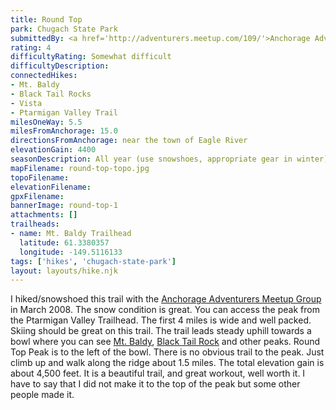 ```yaml
---
title: Round Top
park: Chugach State Park
submittedBy: <a href='http://adventurers.meetup.com/109/'>Anchorage Adventurer's Meetup Group</a>
rating: 4
difficultyRating: Somewhat difficult
difficultyDescription: 
connectedHikes:
- Mt. Baldy
- Black Tail Rocks
- Vista
- Ptarmigan Valley Trail
milesOneWay: 5.5
milesFromAnchorage: 15.0
directionsFromAnchorage: near the town of Eagle River
elevationGain: 4400
seasonDescription: All year (use snowshoes, appropriate gear in winter)
mapFilename: round-top-topo.jpg
topoFilename: 
elevationFilename: 
gpxFilename: 
bannerImage: round-top-1
attachments: []
trailheads:
- name: Mt. Baldy Trailhead
  latitude: 61.3380357
  longitude: -149.5116133
tags: ['hikes', 'chugach-state-park']
layout: layouts/hike.njk
---
```

I hiked/snowshoed this trail with the [Anchorage Adventurers Meetup Group](http://www.meetup.com/AnchorageAdventurers/) in March 2008. The snow condition is great. You can access the peak from the Ptarmigan Valley Trailhead. The first 4 miles is wide and well packed. Skiing should be great on this trail. The trail leads steady uphill towards a bowl where you can see [Mt. Baldy](http://alaskahikesearch.com/hikes/mt-baldy/), [Black Tail Rock](http://alaskahikesearch.com/hikes/black-tail-rocks/) and other peaks. Round Top Peak is to the left of the bowl. There is no obvious trail to the peak. Just climb up and walk along the ridge about 1.5 miles. The total elevation gain is about 4,500 feet. It is a beautiful trail, and great workout, well worth it. I have to say that I did not make it to the top of the peak but some other people made it.